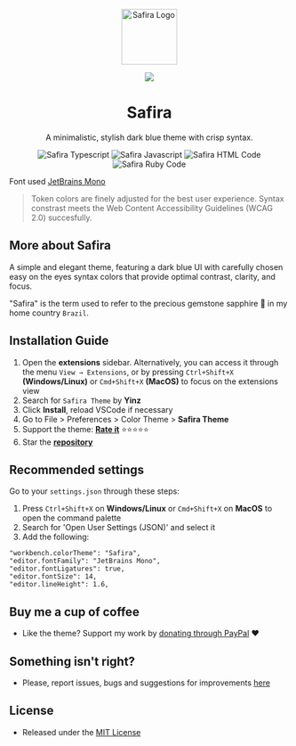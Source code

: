 <p align="center">
  <img alt="Safira Logo" src="https://imgur.com/jAW4ht2.png" width="100" alt="Safira Theme Logo" />
</p>
<p align="center">
  <a href="https://github.com/catppuccin/vscode/stargazers"><img src="https://img.shields.io/visual-studio-marketplace/v/yinz.safira?style=for-the-badge&labelColor=1B2838&color=127499
    "></a> 
<h1 align="center">
Safira
</h1>
<p align="center">
A minimalistic, stylish dark blue theme with crisp syntax.
</p>
</p>

<div align="center">
<img alt="Safira Typescript" src="https://imgur.com/zLoILX9.png" />
<img alt="Safira Javascript" src="https://imgur.com/gba7dNp.png" />
<img alt="Safira HTML Code" src="https://imgur.com/guwpzG2.png" />
<img alt="Safira Ruby Code" src="https://imgur.com/8ZT6hnH.png" />
</div>

Font used [JetBrains Mono](https://www.jetbrains.com/lp/mono/)

> Token colors are finely adjusted for the best user experience. Syntax constrast meets the Web Content Accessibility Guidelines (WCAG 2.0) succesfully.

## More about Safira

A simple and elegant theme, featuring a dark blue UI with carefully chosen easy on the eyes syntax colors that provide optimal contrast, clarity, and focus. 

"Safira" is the term used to refer to the precious gemstone sapphire 💎 in my home country `Brazil`.

## Installation Guide

1. Open the **extensions** sidebar. Alternatively, you can access it through the menu `View → Extensions`, or by pressing `Ctrl+Shift+X` **(Windows/Linux)** or `Cmd+Shift+X` **(MacOS)** to focus on the extensions view
1. Search for `Safira Theme` by **Yinz**
1. Click **Install**, reload VSCode if necessary
1. Go to File > Preferences > Color Theme > **Safira Theme**
1. Support the theme: [**Rate it**](https://marketplace.visualstudio.com/items?itemName=yinz.safira) ⭐⭐⭐⭐⭐
1. Star the [**repository**](https://github.com/yinzdev/safira-vscode/stargazers)

## Recommended settings

Go to your `settings.json` through these steps:

1. Press `Ctrl+Shift+X` on **Windows/Linux** or `Cmd+Shift+X` on **MacOS** to open the command palette
1. Search for 'Open User Settings (JSON)' and select it
1. Add the following:

```
"workbench.colorTheme": "Safira",
"editor.fontFamily": "JetBrains Mono",
"editor.fontLigatures": true,
"editor.fontSize": 14,
"editor.lineHeight": 1.6,
```

## Buy me a cup of coffee

* Like the theme? Support my work by [donating through PayPal](https://www.paypal.com/donate/?hosted_button_id=3A2E3C8T9X4QG) ❤

## Something isn't right?

* Please, report issues, bugs and suggestions for improvements [here](https://github.com/yinzdev/safira-vscode/issues)

## License

* Released under the [MIT License](https://github.com/yinzdev/safira-vscode/blob/main/license.md) 
